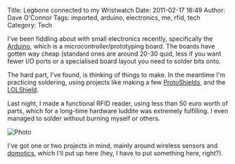 Title: Legbone connected to my Wristwatch
Date: 2011-02-17 16:49
Author: Dave O'Connor
Tags: imported, arduino, electronics, me, rfid, tech
Category: Tech

I've been fiddling about with small electronics recently, specifically
the [Arduino], which is a microcontroller/prototyping board. The
boards have gotten way cheap (standard ones are around 20-30 quid, less
if you want fewer I/O ports or a specialised board layout you need to
solder bits onto.

The hard part, I've found, is thinking of things to make. In the
meantime I'm practicing soldering, using projects like making a few
[ProtoShields], and the [LOLShield].

Last night, I made a functional RFID reader, using less than 50 euro
worth of parts, which for a long-time hardware luddite was extremely
fulfilling. I even managed to solder without burning myself or others.

![Photo][1]

I've got one or two projects in mind, mainly around wireless sensors and
[domotics], which I'll put up here (hey, I have to put something here,
right?).

  [Arduino]: http://www.arduino.cc/
  [ProtoShields]: http://www.adafruit.com/index.php?main_page=product_info&cPath=17_21&products_id=51
  [LOLShield]: http://www.adafruit.com/index.php?main_page=product_info&cPath=17_21&products_id=286
  [1]: https://lh6.googleusercontent.com/_otzZMGWrd00/TV1ONwxZpjI/AAAAAAAADOk/f3TucijiXUk/s720/IMG_20110216_204106.jpg
  [domotics]: http://en.wikipedia.org/wiki/Home_automation
